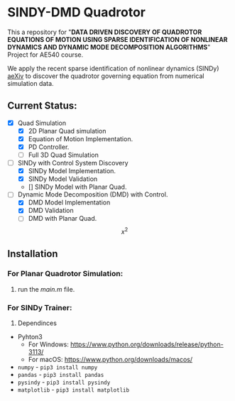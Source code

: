 # SINDY-DMD Quadrotor
This a repository for "__DATA DRIVEN DISCOVERY OF QUADROTOR EQUATIONS OF MOTION USING SPARSE IDENTIFICATION OF NONLINEAR DYNAMICS AND DYNAMIC MODE DECOMPOSITION ALGORITHMS__" Project for AE540 course.

We apply the recent sparse identification of nonlinear dynamics (SINDy) [aeXiv](https://arxiv.org/abs/1509.03580) to discover the quadrotor governing equation from numerical simulation data.

## Current Status:
- [x] Quad Simulation 
  - [x] 2D Planar Quad simulation
  - [x] Equation of Motion Implementation.
  - [x] PD Controller.
  - [ ] Full 3D Quad Simulation
- [ ] SINDy with Control System Discovery 
  - [x] SINDy Model Implementation.
  - [x] SINDy Model Validation 
  - [] SINDy Model with Planar Quad.
- [ ] Dynamic Mode Decomposition (DMD) with Control.
  - [x] DMD Model Implementation
  - [x] DMD Validation
  - [ ] DMD with Planar Quad.
  
  $$x^2$$

## Installation
### For Planar Quadrotor Simulation:
1. run the _main.m_ file.
### For SINDy Trainer:
1. Dependinces
  - Pyhton3
    - For Windows: https://www.python.org/downloads/release/python-3113/
    - For macOS: https://www.python.org/downloads/macos/ 
  - ``numpy`` - ``pip3 install numpy``
  - ``pandas`` - ``pip3 install pandas``
  - ``pysindy`` - ``pip3 install pysindy`` 
  - ``matplotlib`` - ``pip3 install matplotlib``

